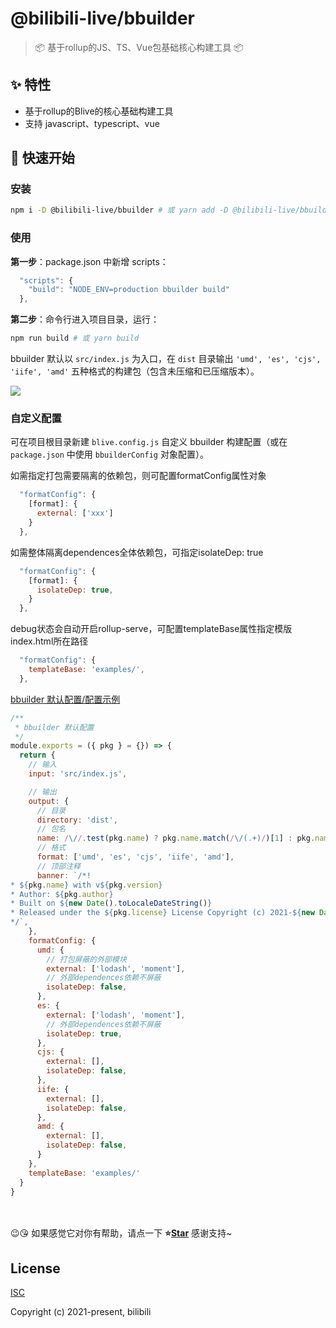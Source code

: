 # @bilibili-live/bbuilder

> 📦 基于rollup的JS、TS、Vue包基础核心构建工具 📦

## ✨ 特性

- 基于rollup的Blive的核心基础构建工具
- 支持 javascript、typescript、vue

## 🚀 快速开始

### 安装

```bash
npm i -D @bilibili-live/bbuilder # 或 yarn add -D @bilibili-live/bbuilder
```

### 使用

**第一步**：package.json 中新增 scripts：

```js
  "scripts": {
    "build": "NODE_ENV=production bbuilder build"
  },
```

**第二步**：命令行进入项目目录，运行：

```bash
npm run build # 或 yarn build
```

bbuilder 默认以 `src/index.js` 为入口，在 `dist` 目录输出 `'umd', 'es', 'cjs', 'iife', 'amd'` 五种格式的构建包（包含未压缩和已压缩版本）。

<img src="https://git.bilibili.co/blive-core/bbuilder/-/blob/master/docs/assets/cli.png?raw=true">

### 自定义配置

可在项目根目录新建 `blive.config.js` 自定义 bbuilder 构建配置（或在 `package.json` 中使用 `bbuilderConfig` 对象配置）。

如需指定打包需要隔离的依赖包，则可配置formatConfig属性对象
```js
  "formatConfig": {
    [format]: {
      external: ['xxx']
    }
  },
```
如需整体隔离dependences全体依赖包，可指定isolateDep: true
```js
  "formatConfig": {
    [format]: {
      isolateDep: true,
    }
  },
```
debug状态会自动开启rollup-serve，可配置templateBase属性指定模版index.html所在路径
```js
  "formatConfig": {
    templateBase: 'examples/',
  },
```

[bbuilder 默认配置/配置示例](https://git.bilibili.co/blive-core/bbuilder/blob/master/src/config/bbuilder.config.js)
```js
/**
 * bbuilder 默认配置
 */
module.exports = ({ pkg } = {}) => {
  return {
    // 输入
    input: 'src/index.js',

    // 输出
    output: {
      // 目录
      directory: 'dist',
      // 包名
      name: /\//.test(pkg.name) ? pkg.name.match(/\/(.+)/)[1] : pkg.name,
      // 格式
      format: ['umd', 'es', 'cjs', 'iife', 'amd'],
      // 顶部注释
      banner: `/*!
* ${pkg.name} with v${pkg.version}
* Author: ${pkg.author}
* Built on ${new Date().toLocaleDateString()}
* Released under the ${pkg.license} License Copyright (c) 2021-${new Date().getFullYear()}
*/`,
    },
    formatConfig: {
      umd: {
        // 打包屏蔽的外部模块
        external: ['lodash', 'moment'],
        // 外部dependences依赖不屏蔽
        isolateDep: false,
      },
      es: {
        external: ['lodash', 'moment'],
        // 外部dependences依赖不屏蔽
        isolateDep: true,
      },
      cjs: {
        external: [],
        isolateDep: false,
      },
      iife: {
        external: [],
        isolateDep: false,
      },
      amd: {
        external: [],
        isolateDep: false,
      }
    },
    templateBase: 'examples/'
  }
}
```

<br>
<br>
😉😘 如果感觉它对你有帮助，请点一下 <b>⭐️<a href="#">Star</a></b> 感谢支持~

## License

[ISC](http://opensource.org/licenses/ISC)

Copyright (c) 2021-present, bilibili
